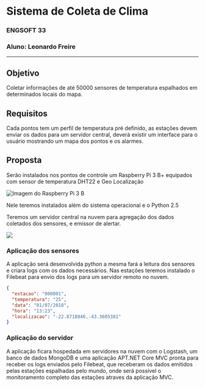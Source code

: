 # Sistema de Coleta de Clima

### ENGSOFT 33
### Aluno: Leonardo Freire
---

## Objetivo

Coletar informações de até 50000 sensores de temperatura espalhados em determinados locais do mapa.


## Requisitos

Cada pontos tem um perfil de temperatura pré definido, as estações devem enviar os dados para um servidor central, deverá existir um interface para o usuário mostrando um mapa dos pontos e os alarmes.

## Proposta

Serão instalados nos pontos de controle um Raspberry Pi 3 B+ equipados com sensor de temperatura DHT22 e Geo Localização

![Imagem do Raspberry Pi 3 B](https://image.ibb.co/jiyemK/Raspberry_B_DHT22.png)

Nele teremos instalados além do sistema operacional e o Python 2.5

Teremos um servidor central na nuvem para agregação dos dados coletados dos sensores, e emissor de alertar.

![](https://image.ibb.co/ccRSOz/Desenho_sem_t_tulo_5.jpg)

### Aplicação dos sensores

A aplicação será desenvolvida python a mesma fará a leitura dos sensores e criara logs com os dados necessários.
Nas estações teremos instalado o Filebeat para envio dos logs para um servidor remoto no nuvem.

```JSON
{
  "estacao": "000001",
  "temperatura": "25",
  "data": "01/07/2018",
  "hora": "13:23",
  "localizacao": "-22.8718846,-43.3605381"
}
```

### Aplicação do servidor

A aplicação ficara hospedada em servidores na nuvem com o Logstash,  um banco de dados MongoDB e uma aplicação APT.NET Core MVC pronta para receber os logs enviados pelo Filebeat, que receberam os dados emitidos pelas estações espalhadas pelo mundo, onde será possível o monitoramento completo das estações atraves da aplicação MVC.


